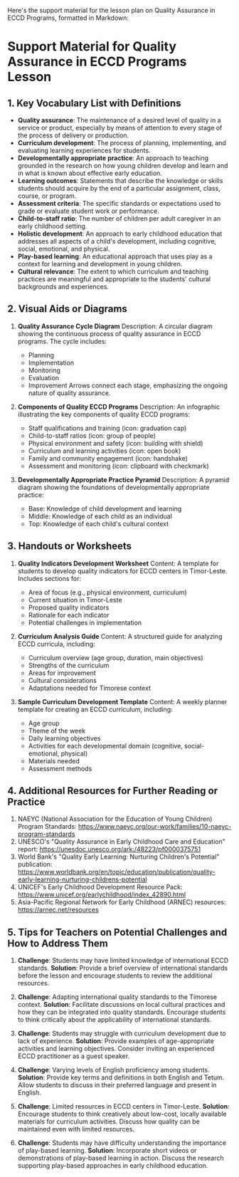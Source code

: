 Here's the support material for the lesson plan on Quality Assurance in ECCD Programs, formatted in Markdown:

# Support Material for Quality Assurance in ECCD Programs Lesson

## 1. Key Vocabulary List with Definitions

- **Quality assurance**: The maintenance of a desired level of quality in a service or product, especially by means of attention to every stage of the process of delivery or production.
- **Curriculum development**: The process of planning, implementing, and evaluating learning experiences for students.
- **Developmentally appropriate practice**: An approach to teaching grounded in the research on how young children develop and learn and in what is known about effective early education.
- **Learning outcomes**: Statements that describe the knowledge or skills students should acquire by the end of a particular assignment, class, course, or program.
- **Assessment criteria**: The specific standards or expectations used to grade or evaluate student work or performance.
- **Child-to-staff ratio**: The number of children per adult caregiver in an early childhood setting.
- **Holistic development**: An approach to early childhood education that addresses all aspects of a child's development, including cognitive, social, emotional, and physical.
- **Play-based learning**: An educational approach that uses play as a context for learning and development in young children.
- **Cultural relevance**: The extent to which curriculum and teaching practices are meaningful and appropriate to the students' cultural backgrounds and experiences.

## 2. Visual Aids or Diagrams

1. **Quality Assurance Cycle Diagram**
   Description: A circular diagram showing the continuous process of quality assurance in ECCD programs. The cycle includes:
   - Planning
   - Implementation
   - Monitoring
   - Evaluation
   - Improvement
   Arrows connect each stage, emphasizing the ongoing nature of quality assurance.

2. **Components of Quality ECCD Programs**
   Description: An infographic illustrating the key components of quality ECCD programs:
   - Staff qualifications and training (icon: graduation cap)
   - Child-to-staff ratios (icon: group of people)
   - Physical environment and safety (icon: building with shield)
   - Curriculum and learning activities (icon: open book)
   - Family and community engagement (icon: handshake)
   - Assessment and monitoring (icon: clipboard with checkmark)

3. **Developmentally Appropriate Practice Pyramid**
   Description: A pyramid diagram showing the foundations of developmentally appropriate practice:
   - Base: Knowledge of child development and learning
   - Middle: Knowledge of each child as an individual
   - Top: Knowledge of each child's cultural context

## 3. Handouts or Worksheets

1. **Quality Indicators Development Worksheet**
   Content: A template for students to develop quality indicators for ECCD centers in Timor-Leste. Includes sections for:
   - Area of focus (e.g., physical environment, curriculum)
   - Current situation in Timor-Leste
   - Proposed quality indicators
   - Rationale for each indicator
   - Potential challenges in implementation

2. **Curriculum Analysis Guide**
   Content: A structured guide for analyzing ECCD curricula, including:
   - Curriculum overview (age group, duration, main objectives)
   - Strengths of the curriculum
   - Areas for improvement
   - Cultural considerations
   - Adaptations needed for Timorese context

3. **Sample Curriculum Development Template**
   Content: A weekly planner template for creating an ECCD curriculum, including:
   - Age group
   - Theme of the week
   - Daily learning objectives
   - Activities for each developmental domain (cognitive, social-emotional, physical)
   - Materials needed
   - Assessment methods

## 4. Additional Resources for Further Reading or Practice

1. NAEYC (National Association for the Education of Young Children) Program Standards: https://www.naeyc.org/our-work/families/10-naeyc-program-standards
2. UNESCO's "Quality Assurance in Early Childhood Care and Education" report: https://unesdoc.unesco.org/ark:/48223/pf0000375751
3. World Bank's "Quality Early Learning: Nurturing Children's Potential" publication: https://www.worldbank.org/en/topic/education/publication/quality-early-learning-nurturing-childrens-potential
4. UNICEF's Early Childhood Development Resource Pack: https://www.unicef.org/earlychildhood/index_42890.html
5. Asia-Pacific Regional Network for Early Childhood (ARNEC) resources: https://arnec.net/resources

## 5. Tips for Teachers on Potential Challenges and How to Address Them

1. **Challenge**: Students may have limited knowledge of international ECCD standards.
   **Solution**: Provide a brief overview of international standards before the lesson and encourage students to review the additional resources.

2. **Challenge**: Adapting international quality standards to the Timorese context.
   **Solution**: Facilitate discussions on local cultural practices and how they can be integrated into quality standards. Encourage students to think critically about the applicability of international standards.

3. **Challenge**: Students may struggle with curriculum development due to lack of experience.
   **Solution**: Provide examples of age-appropriate activities and learning objectives. Consider inviting an experienced ECCD practitioner as a guest speaker.

4. **Challenge**: Varying levels of English proficiency among students.
   **Solution**: Provide key terms and definitions in both English and Tetum. Allow students to discuss in their preferred language and present in English.

5. **Challenge**: Limited resources in ECCD centers in Timor-Leste.
   **Solution**: Encourage students to think creatively about low-cost, locally available materials for curriculum activities. Discuss how quality can be maintained even with limited resources.

6. **Challenge**: Students may have difficulty understanding the importance of play-based learning.
   **Solution**: Incorporate short videos or demonstrations of play-based learning in action. Discuss the research supporting play-based approaches in early childhood education.